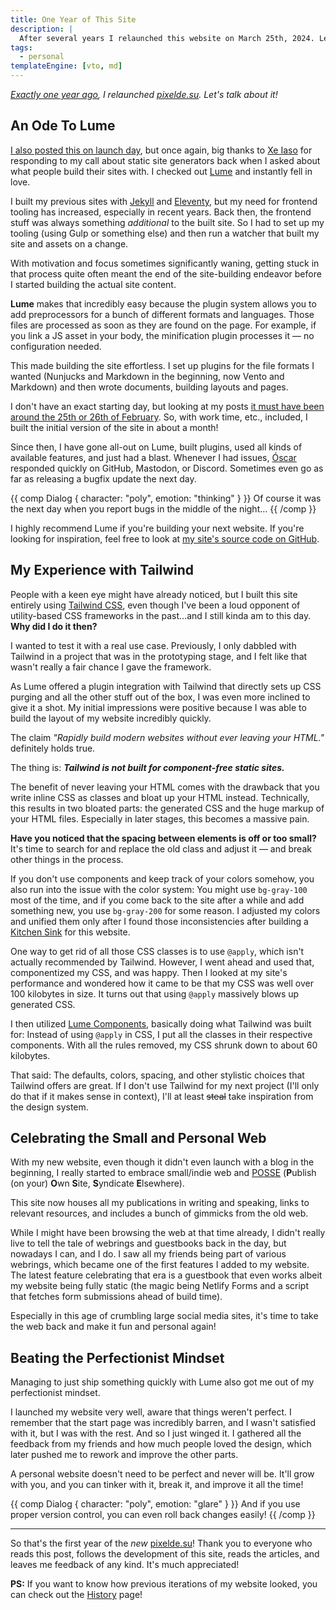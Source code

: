 ```yaml
---
title: One Year of This Site
description: |
  After several years I relaunched this website on March 25th, 2024. Let's talk a bit about that.
tags:
  - personal
templateEngine: [vto, md]
---
```


_[Exactly one year ago](https://desu.social/@pixel/112155482973824039), I
relaunched [pixelde.su](https://pixelde.su). Let's talk about it!_

## An Ode To Lume

[I also posted this on launch day](https://desu.social/@pixel/112155492135005017),
but once again, big thanks to [Xe Iaso](https://xeiaso.net/) for responding to
my call about static site generators back when I asked about what people build
their sites with. I checked out [Lume](https://lume.land) and instantly fell in
love.

I built my previous sites with [Jekyll](https://jekyllrb.com/) and
[Eleventy](https://www.11ty.dev/), but my need for frontend tooling has
increased, especially in recent years. Back then, the frontend stuff was always
something _additional_ to the built site. So I had to set up my tooling (using
Gulp or something else) and then run a watcher that built my site and assets on
a change.

With motivation and focus sometimes significantly waning, getting stuck in that
process quite often meant the end of the site-building endeavor before I started
building the actual site content.

**Lume** makes that incredibly easy because the plugin system allows you to add
preprocessors for a bunch of different formats and languages. Those files are
processed as soon as they are found on the page. For example, if you link a JS
asset in your body, the minification plugin processes it — no configuration
needed.

This made building the site effortless. I set up plugins for the file formats I
wanted (Nunjucks and Markdown in the beginning, now Vento and Markdown) and then
wrote documents, building layouts and pages.

I don't have an exact starting day, but looking at my posts
[it must have been around the 25th or 26th of February](https://desu.social/@pixel/111995037720904396).
So, with work time, etc., included, I built the initial version of the site in
about a month!

Since then, I have gone all-out on Lume, built plugins, used all kinds of
available features, and just had a blast. Whenever I had issues,
[Óscar](https://oscarotero.com/) responded quickly on GitHub, Mastodon, or
Discord. Sometimes even go as far as releasing a bugfix update the next day.

{{ comp Dialog { character: "poly", emotion: "thinking" } }} Of course it was
the next day when you report bugs in the middle of the night... {{ /comp }}

I highly recommend Lume if you're building your next website. If you're looking
for inspiration, feel free to look at
[my site's source code on GitHub](https://github.com/pixeldesu/pixelde.su).

## My Experience with Tailwind

People with a keen eye might have already noticed, but I built this site
entirely using [Tailwind CSS](https://tailwindcss.com), even though I've been a
loud opponent of utility-based CSS frameworks in the past...and I still kinda am
to this day. **Why did I do it then?**

I wanted to test it with a real use case. Previously, I only dabbled with
Tailwind in a project that was in the prototyping stage, and I felt like that
wasn't really a fair chance I gave the framework.

As Lume offered a plugin integration with Tailwind that directly sets up CSS
purging and all the other stuff out of the box, I was even more inclined to give
it a shot. My initial impressions were positive because I was able to build the
layout of my website incredibly quickly.

The claim _"Rapidly build modern websites without ever leaving your HTML."_
definitely holds true.

The thing is: _**Tailwind is not built for component-free static sites.**_

The benefit of never leaving your HTML comes with the drawback that you write
inline CSS as classes and bloat up your HTML instead. Technically, this results
in two bloated parts: the generated CSS and the huge markup of your HTML files.
Especially in later stages, this becomes a massive pain.

**Have you noticed that the spacing between elements is off or too small?** It's
time to search for and replace the old class and adjust it — and break other
things in the process.

If you don't use components and keep track of your colors somehow, you also run
into the issue with the color system: You might use `bg-gray-100` most of the
time, and if you come back to the site after a while and add something new, you
use `bg-gray-200` for some reason. I adjusted my colors and unified them only
after I found those inconsistencies after building a
[Kitchen Sink](/misc/kitchen-sink) for this website.

One way to get rid of all those CSS classes is to use `@apply`, which isn't
actually recommended by Tailwind. However, I went ahead and used that,
componentized my CSS, and was happy. Then I looked at my site's performance and
wondered how it came to be that my CSS was well over 100 kilobytes in size. It
turns out that using `@apply` massively blows up generated CSS.

I then utilized [Lume Components](https://lume.land/docs/core/components/),
basically doing what Tailwind was built for: Instead of using `@apply` in CSS, I
put all the classes in their respective components. With all the rules removed,
my CSS shrunk down to about 60 kilobytes.

That said: The defaults, colors, spacing, and other stylistic choices that
Tailwind offers are great. If I don't use Tailwind for my next project (I'll
only do that if it makes sense in context), I'll at least ~~steal~~ take
inspiration from the design system.

## Celebrating the Small and Personal Web

With my new website, even though it didn't even launch with a blog in the
beginning, I really started to embrace small/indie web and
[POSSE](https://indieweb.org/POSSE) (**P**ublish (on your) **O**wn **S**ite,
**S**yndicate **E**lsewhere).

This site now houses all my publications in writing and speaking, links to
relevant resources, and includes a bunch of gimmicks from the old web.

While I might have been browsing the web at that time already, I didn't really
live to tell the tale of webrings and guestbooks back in the day, but nowadays I
can, and I do. I saw all my friends being part of various webrings, which became
one of the first features I added to my website. The latest feature celebrating
that era is a guestbook that even works albeit my website being fully static
(the magic being Netlify Forms and a script that fetches form submissions ahead
of build time).

Especially in this age of crumbling large social media sites, it's time to take
the web back and make it fun and personal again!

## Beating the Perfectionist Mindset

Managing to just ship something quickly with Lume also got me out of my
perfectionist mindset.

I launched my website very well, aware that things weren't perfect. I remember
that the start page was incredibly barren, and I wasn't satisfied with it, but I
was with the rest. And so I just winged it. I gathered all the feedback from my
friends and how much people loved the design, which later pushed me to rework
and improve the other parts.

A personal website doesn't need to be perfect and never will be. It'll grow with
you, and you can tinker with it, break it, and improve it all the time!

{{ comp Dialog { character: "poly", emotion: "glare" } }} And if you use proper
version control, you can even roll back changes easily! {{ /comp }}

---

So that's the first year of the _new_ [pixelde.su](https://pixelde.su)! Thank
you to everyone who reads this post, follows the development of this site, reads
the articles, and leaves me feedback of any kind. It's much appreciated!

**PS:** If you want to know how previous iterations of my website looked, you
can check out the [History](/misc/history) page!
